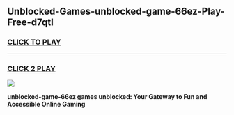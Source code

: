 
## Unblocked-Games-unblocked-game-66ez-Play-Free-d7qtl
<h3>
<a href="https://premium76.site?title=unblocked-game-66ez&ref=21A">CLICK TO PLAY</a></h3>
<hr>

<h3>
<a href="https://premium76.site?title=unblocked-game-66ez&ref=21A">CLICK 2 PLAY</a>
  
</h3>

<a href="https://premium76.site?title=unblocked-game-66ez&ref=21A"><img src="https://clearcache.store/games.png"></a>


**unblocked-game-66ez games unblocked: Your Gateway to Fun and Accessible Online Gaming**
